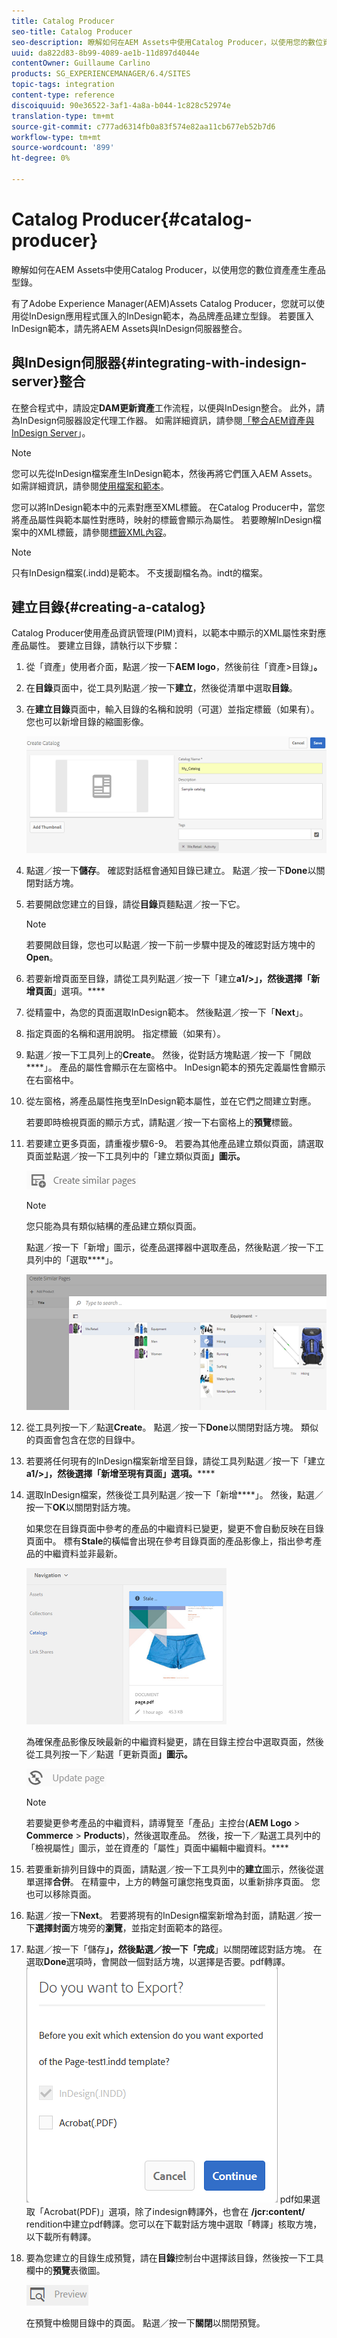```yaml
---
title: Catalog Producer
seo-title: Catalog Producer
seo-description: 瞭解如何在AEM Assets中使用Catalog Producer，以使用您的數位資產產生產品型錄。
uuid: da822d83-8b99-4089-ae1b-11d897d4044e
contentOwner: Guillaume Carlino
products: SG_EXPERIENCEMANAGER/6.4/SITES
topic-tags: integration
content-type: reference
discoiquuid: 90e36522-3af1-4a8a-b044-1c828c52974e
translation-type: tm+mt
source-git-commit: c777ad6314fb0a83f574e82aa11cb677eb52b7d6
workflow-type: tm+mt
source-wordcount: '899'
ht-degree: 0%

---
```



# Catalog Producer{#catalog-producer}

瞭解如何在AEM Assets中使用Catalog Producer，以使用您的數位資產產生產品型錄。

有了Adobe Experience Manager(AEM)Assets Catalog Producer，您就可以使用從InDesign應用程式匯入的InDesign範本，為品牌產品建立型錄。 若要匯入InDesign範本，請先將AEM Assets與InDesign伺服器整合。

## 與InDesign伺服器{#integrating-with-indesign-server}整合

在整合程式中，請設定&#x200B;**DAM更新資產**&#x200B;工作流程，以便與InDesign整合。 此外，請為InDesign伺服器設定代理工作器。 如需詳細資訊，請參閱[「整合AEM資產與InDesign Server](/help/assets/indesign.md)」。

>[!NOTE]
>
>您可以先從InDesign檔案產生InDesign範本，然後再將它們匯入AEM Assets。 如需詳細資訊，請參閱[使用檔案和範本](https://helpx.adobe.com/indesign/using/files-templates.html)。
>
>您可以將InDesign範本中的元素對應至XML標籤。 在Catalog Producer中，當您將產品屬性與範本屬性對應時，映射的標籤會顯示為屬性。 若要瞭解InDesign檔案中的XML標籤，請參閱[標籤XML內容](https://helpx.adobe.com/indesign/using/tagging-content-xml.html)。

>[!NOTE]
>
>只有InDesign檔案(.indd)是範本。 不支援副檔名為。indt的檔案。

## 建立目錄{#creating-a-catalog}

Catalog Producer使用產品資訊管理(PIM)資料，以範本中顯示的XML屬性來對應產品屬性。 要建立目錄，請執行以下步驟：

1. 從「資產」使用者介面，點選／按一下&#x200B;**AEM logo**，然後前往「資產>目錄」**。**
1. 在&#x200B;**目錄**&#x200B;頁面中，從工具列點選／按一下&#x200B;**建立**，然後從清單中選取&#x200B;**目錄**。
1. 在&#x200B;**建立目錄**&#x200B;頁面中，輸入目錄的名稱和說明（可選）並指定標籤（如果有）。 您也可以新增目錄的縮圖影像。

   ![create_catalog](assets/create_catalog.png)

1. 點選／按一下&#x200B;**儲存**。 確認對話框會通知目錄已建立。 點選／按一下&#x200B;**Done**&#x200B;以關閉對話方塊。
1. 若要開啟您建立的目錄，請從&#x200B;**目錄**&#x200B;頁麵點選／按一下它。

   >[!NOTE]
   >
   >若要開啟目錄，您也可以點選／按一下前一步驟中提及的確認對話方塊中的&#x200B;**Open**。

1. 若要新增頁面至目錄，請從工具列點選／按一下「建立&#x200B;**a1/>」，然後選擇「新增頁面**」選項。****
1. 從精靈中，為您的頁面選取InDesign範本。 然後點選／按一下「**Next**」。
1. 指定頁面的名稱和選用說明。 指定標籤（如果有）。
1. 點選／按一下工具列上的&#x200B;**Create**。 然後，從對話方塊點選／按一下「開啟&#x200B;****」。 產品的屬性會顯示在左窗格中。 InDesign範本的預先定義屬性會顯示在右窗格中。
1. 從左窗格，將產品屬性拖曳至InDesign範本屬性，並在它們之間建立對應。

   若要即時檢視頁面的顯示方式，請點選／按一下右窗格上的&#x200B;**預覽**&#x200B;標籤。

1. 若要建立更多頁面，請重複步驟6-9。 若要為其他產品建立類似頁面，請選取頁面並點選／按一下工具列中的「建立類似頁面&#x200B;**」圖示。**

   ![create_similar_pages](assets/create_similar_pages.png)

   >[!NOTE]
   >
   >您只能為具有類似結構的產品建立類似頁面。

   點選／按一下「新增」圖示，從產品選擇器中選取產品，然後點選／按一下工具列中的「選取&#x200B;****」。

   ![select_product](assets/select_product.png)

1. 從工具列按一下／點選&#x200B;**Create**。 點選／按一下&#x200B;**Done**&#x200B;以關閉對話方塊。 類似的頁面會包含在您的目錄中。
1. 若要將任何現有的InDesign檔案新增至目錄，請從工具列點選／按一下「建立&#x200B;**a1/>」，然後選擇「新增至現有頁面」選項。******
1. 選取InDesign檔案，然後從工具列點選／按一下「新增&#x200B;****」。 然後，點選／按一下&#x200B;**OK**&#x200B;以關閉對話方塊。

   如果您在目錄頁面中參考的產品的中繼資料已變更，變更不會自動反映在目錄頁面中。 標有&#x200B;**Stale**&#x200B;的橫幅會出現在參考目錄頁面的產品影像上，指出參考產品的中繼資料並非最新。

   ![chlimage_1-117](assets/chlimage_1-117.png)

   為確保產品影像反映最新的中繼資料變更，請在目錄主控台中選取頁面，然後從工具列按一下／點選「更新頁面&#x200B;**」圖示。**

   ![chlimage_1-118](assets/chlimage_1-118.png)

   >[!NOTE]
   >
   >若要變更參考產品的中繼資料，請導覽至「產品」主控台(**AEM Logo** > **Commerce** > **Products**)，然後選取產品。 然後，按一下／點選工具列中的「檢視屬性」圖示，並在資產的「屬性」頁面中編輯中繼資料。****

1. 若要重新排列目錄中的頁面，請點選／按一下工具列中的&#x200B;**建立**&#x200B;圖示，然後從選單選擇&#x200B;**合併**。 在精靈中，上方的轉盤可讓您拖曳頁面，以重新排序頁面。 您也可以移除頁面。

1. 點選／按一下&#x200B;**Next**。 若要將現有的InDesign檔案新增為封面，請點選／按一下&#x200B;**選擇封面**&#x200B;方塊旁的&#x200B;**瀏覽**，並指定封面範本的路徑。
1. 點選／按一下「儲存&#x200B;****」，然後點選／按一下「完成&#x200B;****」以關閉確認對話方塊。
在選取**Done**選項時，會開啟一個對話方塊，以選擇是否要。pdf轉譯。
   ![轉存為](assets/CatalogPDF.png)
pdf如果選取「Acrobat(PDF)」選項，除了indesign轉譯外，也會在  **/jcr:content/** rendition中建立pdf轉譯。您可以在下載對話方塊中選取「轉譯」核取方塊，以下載所有轉譯。

1. 要為您建立的目錄生成預覽，請在&#x200B;**目錄**&#x200B;控制台中選擇該目錄，然後按一下工具欄中的&#x200B;**預覽**&#x200B;表徵圖。

   ![chlimage_1-119](assets/chlimage_1-119.png)

   在預覽中檢閱目錄中的頁面。 點選／按一下&#x200B;**關閉**&#x200B;以關閉預覽。

